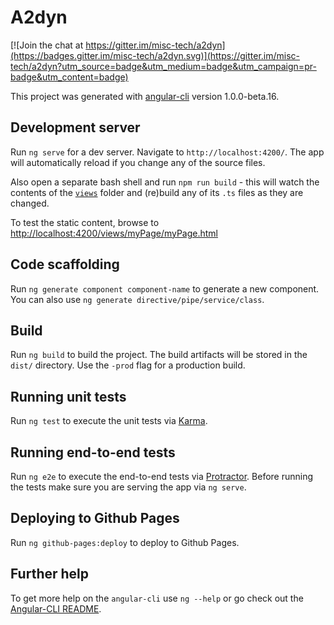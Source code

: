 # A2dyn

[![Join the chat at https://gitter.im/misc-tech/a2dyn](https://badges.gitter.im/misc-tech/a2dyn.svg)](https://gitter.im/misc-tech/a2dyn?utm_source=badge&utm_medium=badge&utm_campaign=pr-badge&utm_content=badge)

This project was generated with [angular-cli](https://github.com/angular/angular-cli) version 1.0.0-beta.16.

## Development server
Run `ng serve` for a dev server. Navigate to `http://localhost:4200/`. The app will automatically reload if you change any of the source files.

Also open a separate bash shell and run `npm run build` - this will watch the contents of the [`views`](https://github.com/datumgeek/a2dyn/tree/master/src/views) folder and (re)build any of its `.ts` files as they are changed.

To test the static content, browse to [http://localhost:4200/views/myPage/myPage.html](http://localhost:4200/views/myPage/myPage.html)

## Code scaffolding

Run `ng generate component component-name` to generate a new component. You can also use `ng generate directive/pipe/service/class`.

## Build

Run `ng build` to build the project. The build artifacts will be stored in the `dist/` directory. Use the `-prod` flag for a production build.

## Running unit tests

Run `ng test` to execute the unit tests via [Karma](https://karma-runner.github.io).

## Running end-to-end tests

Run `ng e2e` to execute the end-to-end tests via [Protractor](http://www.protractortest.org/). 
Before running the tests make sure you are serving the app via `ng serve`.

## Deploying to Github Pages

Run `ng github-pages:deploy` to deploy to Github Pages.

## Further help

To get more help on the `angular-cli` use `ng --help` or go check out the [Angular-CLI README](https://github.com/angular/angular-cli/blob/master/README.md).
